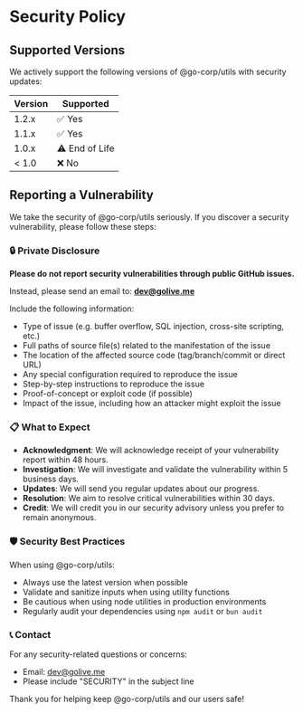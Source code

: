# Security Policy

## Supported Versions

We actively support the following versions of @go-corp/utils with security updates:

| Version | Supported          |
| ------- | ------------------ |
| 1.2.x   | ✅ Yes             |
| 1.1.x   | ✅ Yes             |
| 1.0.x   | ⚠️ End of Life     |
| < 1.0   | ❌ No              |

## Reporting a Vulnerability

We take the security of @go-corp/utils seriously. If you discover a security vulnerability, please follow these steps:

### 🔒 Private Disclosure

**Please do not report security vulnerabilities through public GitHub issues.**

Instead, please send an email to: **dev@golive.me**

Include the following information:
- Type of issue (e.g. buffer overflow, SQL injection, cross-site scripting, etc.)
- Full paths of source file(s) related to the manifestation of the issue
- The location of the affected source code (tag/branch/commit or direct URL)
- Any special configuration required to reproduce the issue
- Step-by-step instructions to reproduce the issue
- Proof-of-concept or exploit code (if possible)
- Impact of the issue, including how an attacker might exploit the issue

### 📋 What to Expect

- **Acknowledgment**: We will acknowledge receipt of your vulnerability report within 48 hours.
- **Investigation**: We will investigate and validate the vulnerability within 5 business days.
- **Updates**: We will send you regular updates about our progress.
- **Resolution**: We aim to resolve critical vulnerabilities within 30 days.
- **Credit**: We will credit you in our security advisory unless you prefer to remain anonymous.

### 🛡️ Security Best Practices

When using @go-corp/utils:

- Always use the latest version when possible
- Validate and sanitize inputs when using utility functions
- Be cautious when using node utilities in production environments
- Regularly audit your dependencies using `npm audit` or `bun audit`

### 📞 Contact

For any security-related questions or concerns:
- Email: dev@golive.me
- Please include "SECURITY" in the subject line

Thank you for helping keep @go-corp/utils and our users safe!